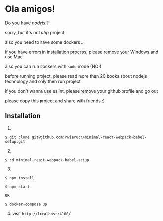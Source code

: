 # Ola amigos!

Do you have _nodejs_ ?

sorry, but it's not *php* project

also you need to have some dockers  ...

if you have errors in installation process, please remove your Windows and use Mac

also you can run dockers with `sudo` mode (NO!)

before running project, please read more than 20 books about nodejs technology and only then run project

if you don't wanna use eslint, please remove your github profile and go out

please copy this project and share with friends :)

## Installation

  1.

    $ git clone git@github.com:rwieruch/minimal-react-webpack-babel-setup.git

  2.

    $ cd minimal-react-webpack-babel-setup

  3.

    $ npm install

    $ npm start

    OR

    $ docker-compose up

  4. visit `http://localhost:4100/`
